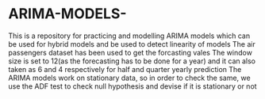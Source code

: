 # ARIMA-MODELS-
This is a repository for practicing and modelling ARIMA models which can be used for hybrid models and be used to detect linearity of models
The air passengers dataset has been used to get the forcasting vales
The window size is set to 12(as the forecasting has to be done for a year) and it can also taken as 6 and 4 respectively for half and quarter yearly prediction
The ARIMA models work on stationary data, so in order to check the same, we use the ADF test to check null hypothesis and devise if it is stationary or not
